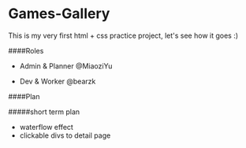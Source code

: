 Games-Gallery
====

This is my very first html + css practice project, let's see how it goes :)

####Roles

- Admin & Planner
    @MiaoziYu

- Dev & Worker
    @bearzk

####Plan

#####short term plan
- waterflow effect
- clickable divs to detail page

